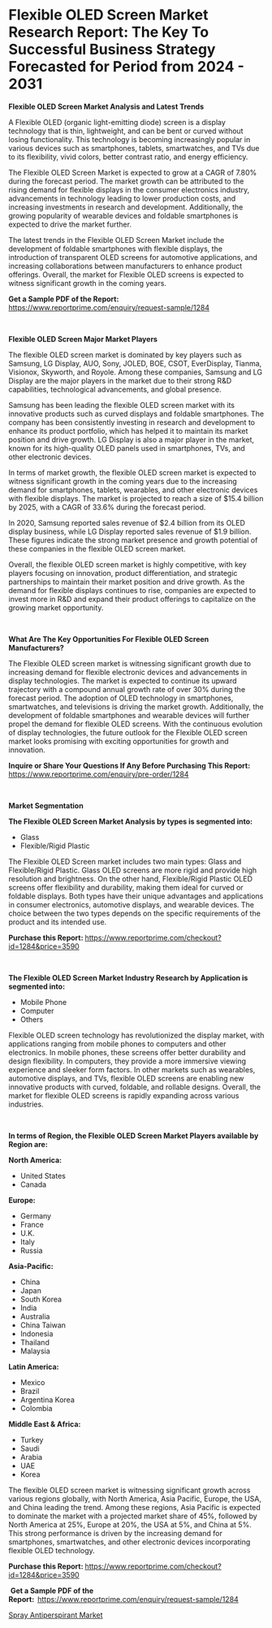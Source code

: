 <p><h1>Flexible OLED Screen Market Research Report: The Key To Successful Business Strategy Forecasted for Period from 2024 - 2031</h1></p><p><strong>Flexible OLED Screen Market Analysis and Latest Trends</strong></p>
<p><p>A Flexible OLED (organic light-emitting diode) screen is a display technology that is thin, lightweight, and can be bent or curved without losing functionality. This technology is becoming increasingly popular in various devices such as smartphones, tablets, smartwatches, and TVs due to its flexibility, vivid colors, better contrast ratio, and energy efficiency.</p><p>The Flexible OLED Screen Market is expected to grow at a CAGR of 7.80% during the forecast period. The market growth can be attributed to the rising demand for flexible displays in the consumer electronics industry, advancements in technology leading to lower production costs, and increasing investments in research and development. Additionally, the growing popularity of wearable devices and foldable smartphones is expected to drive the market further.</p><p>The latest trends in the Flexible OLED Screen Market include the development of foldable smartphones with flexible displays, the introduction of transparent OLED screens for automotive applications, and increasing collaborations between manufacturers to enhance product offerings. Overall, the market for Flexible OLED screens is expected to witness significant growth in the coming years.</p></p>
<p><strong>Get a Sample PDF of the Report:&nbsp;</strong> <a href="https://www.reportprime.com/enquiry/request-sample/1284">https://www.reportprime.com/enquiry/request-sample/1284</a></p>
<p>&nbsp;</p>
<p><strong>Flexible OLED Screen Major Market Players</strong></p>
<p><p>The flexible OLED screen market is dominated by key players such as Samsung, LG Display, AUO, Sony, JOLED, BOE, CSOT, EverDisplay, Tianma, Visionox, Skyworth, and Royole. Among these companies, Samsung and LG Display are the major players in the market due to their strong R&D capabilities, technological advancements, and global presence.</p><p>Samsung has been leading the flexible OLED screen market with its innovative products such as curved displays and foldable smartphones. The company has been consistently investing in research and development to enhance its product portfolio, which has helped it to maintain its market position and drive growth. LG Display is also a major player in the market, known for its high-quality OLED panels used in smartphones, TVs, and other electronic devices.</p><p>In terms of market growth, the flexible OLED screen market is expected to witness significant growth in the coming years due to the increasing demand for smartphones, tablets, wearables, and other electronic devices with flexible displays. The market is projected to reach a size of $15.4 billion by 2025, with a CAGR of 33.6% during the forecast period.</p><p>In 2020, Samsung reported sales revenue of $2.4 billion from its OLED display business, while LG Display reported sales revenue of $1.9 billion. These figures indicate the strong market presence and growth potential of these companies in the flexible OLED screen market.</p><p>Overall, the flexible OLED screen market is highly competitive, with key players focusing on innovation, product differentiation, and strategic partnerships to maintain their market position and drive growth. As the demand for flexible displays continues to rise, companies are expected to invest more in R&D and expand their product offerings to capitalize on the growing market opportunity.</p></p>
<p>&nbsp;</p>
<p><strong>What Are The Key Opportunities For Flexible OLED Screen Manufacturers?</strong></p>
<p><p>The Flexible OLED screen market is witnessing significant growth due to increasing demand for flexible electronic devices and advancements in display technologies. The market is expected to continue its upward trajectory with a compound annual growth rate of over 30% during the forecast period. The adoption of OLED technology in smartphones, smartwatches, and televisions is driving the market growth. Additionally, the development of foldable smartphones and wearable devices will further propel the demand for flexible OLED screens. With the continuous evolution of display technologies, the future outlook for the Flexible OLED screen market looks promising with exciting opportunities for growth and innovation.</p></p>
<p><strong>Inquire or Share Your Questions If Any Before Purchasing This Report:</strong> <a href="https://www.reportprime.com/enquiry/pre-order/1284">https://www.reportprime.com/enquiry/pre-order/1284</a></p>
<p>&nbsp;</p>
<p><strong>Market Segmentation</strong></p>
<p><strong>The Flexible OLED Screen Market Analysis by types is segmented into:</strong></p>
<p><ul><li>Glass</li><li>Flexible/Rigid Plastic</li></ul></p>
<p><p>The Flexible OLED Screen market includes two main types: Glass and Flexible/Rigid Plastic. Glass OLED screens are more rigid and provide high resolution and brightness. On the other hand, Flexible/Rigid Plastic OLED screens offer flexibility and durability, making them ideal for curved or foldable displays. Both types have their unique advantages and applications in consumer electronics, automotive displays, and wearable devices. The choice between the two types depends on the specific requirements of the product and its intended use.</p></p>
<p><strong>Purchase this Report:&nbsp;</strong><a href="https://www.reportprime.com/checkout?id=1284&price=3590">https://www.reportprime.com/checkout?id=1284&price=3590</a></p>
<p>&nbsp;</p>
<p><strong>The Flexible OLED Screen Market Industry Research by Application is segmented into:</strong></p>
<p><ul><li>Mobile Phone</li><li>Computer</li><li>Others</li></ul></p>
<p><p>Flexible OLED screen technology has revolutionized the display market, with applications ranging from mobile phones to computers and other electronics. In mobile phones, these screens offer better durability and design flexibility. In computers, they provide a more immersive viewing experience and sleeker form factors. In other markets such as wearables, automotive displays, and TVs, flexible OLED screens are enabling new innovative products with curved, foldable, and rollable designs. Overall, the market for flexible OLED screens is rapidly expanding across various industries.</p></p>
<p>&nbsp;</p>
<p><strong>In terms of Region, the Flexible OLED Screen Market Players available by Region are:</strong></p>
<p>
    <p> <strong> North America: </strong>
        <ul>
            <li>United States</li>
            <li>Canada</li>
        </ul>
        </p> 
    <p> <strong> Europe: </strong>
        <ul>
            <li>Germany</li>
            <li>France</li>
            <li>U.K.</li>
            <li>Italy</li>
            <li>Russia</li>
        </ul>
        </p> 
    <p> <strong> Asia-Pacific: </strong>
        <ul>
            <li>China</li>
            <li>Japan</li>
            <li>South Korea</li>
            <li>India</li>
            <li>Australia</li>
            <li>China Taiwan</li>
            <li>Indonesia</li>
            <li>Thailand</li>
            <li>Malaysia</li>
        </ul>
        </p> 
    <p> <strong> Latin America: </strong>
        <ul>
            <li>Mexico</li>
            <li>Brazil</li>
            <li>Argentina Korea</li>
            <li>Colombia</li>
        </ul>
        </p> 
    <p> <strong> Middle East & Africa: </strong>
        <ul>
            <li>Turkey</li>
            <li>Saudi</li>
            <li>Arabia</li>
            <li>UAE</li>
            <li>Korea</li>
        </ul>
    </p>
    </p>
<p><p>The flexible OLED screen market is witnessing significant growth across various regions globally, with North America, Asia Pacific, Europe, the USA, and China leading the trend. Among these regions, Asia Pacific is expected to dominate the market with a projected market share of 45%, followed by North America at 25%, Europe at 20%, the USA at 5%, and China at 5%. This strong performance is driven by the increasing demand for smartphones, smartwatches, and other electronic devices incorporating flexible OLED technology.</p></p>
<p><strong>Purchase this Report: </strong><a href="https://www.reportprime.com/checkout?id=1284&price=3590">https://www.reportprime.com/checkout?id=1284&price=3590</a></p>
<p>&nbsp;<strong>Get a Sample PDF of the Report:&nbsp;&nbsp;</strong><a href="https://www.reportprime.com/enquiry/request-sample/1284">https://www.reportprime.com/enquiry/request-sample/1284</a></p>
<p><strong></strong></p>
<p><p><a href="https://three-jumbo-f6d.notion.site/Spray-Antiperspirant-Market-Size-2024-2031-Global-Industrial-Analysis-Key-Geographical-Regions-M-f88d140d8b754f3fab8073f07e3407f6">Spray Antiperspirant Market</a></p></p>